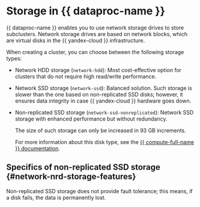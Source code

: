 # Storage in {{ dataproc-name }}

{{ dataproc-name }} enables you to use network storage drives to store subclusters. Network storage drives are based on network blocks, which are virtual disks in the {{ yandex-cloud }} infrastructure.

When creating a cluster, you can choose between the following storage types:

* Network HDD storage (`network-hdd`): Most cost-effective option for clusters that do not require high read/write performance.
* Network SSD storage (`network-ssd`): Balanced solution. Such storage is slower than the one based on non-replicated SSD disks; however, it ensures data integrity in case {{ yandex-cloud }} hardware goes down.
* Non-replicated SSD storage (`network-ssd-nonreplicated`): Network SSD storage with enhanced performance but without redundancy.

   The size of such storage can only be increased in 93 GB increments.

   For more information about this disk type, see the [{{ compute-full-name }} documentation](../../compute/concepts/disk.md#nr-disks).

## Specifics of non-replicated SSD storage {#network-nrd-storage-features}

Non-replicated SSD storage does not provide fault tolerance; this means, if a disk fails, the data is permanently lost.
